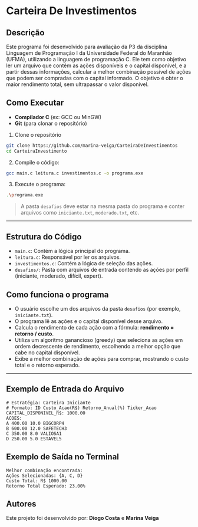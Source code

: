 # Carteira De Investimentos
## Descrição
Este programa foi desenvolvido para avaliação da P3 da disciplina Linguagem de Programação I da Universidade Federal do Maranhão (UFMA), utilizando a linguagem de programação C. Ele tem como objetivo ler um arquivo que contém as ações disponíveis e o capital disponível, e a partir dessas informações, calcular a melhor combinação possível de ações que podem ser compradas com o capital informado. O objetivo é obter o maior rendimento total, sem ultrapassar o valor disponível.

## Como Executar
- **Compilador C** (ex: GCC ou MinGW)
- **Git** (para clonar o repositório)

1. Clone o repositório
```bash
git clone https://github.com/marina-veiga/CarteiraDeInvestimentos
cd CarteiraInvestimento
```

2. Compile o código:
```bash
gcc main.c leitura.c investimentos.c -o programa.exe
```
3. Execute o programa:

```bash
.\programa.exe
```
> A pasta `desafios` deve estar na mesma pasta do programa e conter arquivos como `iniciante.txt`, `moderado.txt`, etc.
---

## Estrutura do Código
- `main.c`: Contém a lógica principal do programa.
- `leitura.c`: Responsável por ler os arquivos.
- `investimentos.c`: Contém a lógica de seleção das ações.
- `desafios/`: Pasta com arquivos de entrada contendo as ações por perfil (iniciante, moderado, difícil, expert).

## Como funciona o programa
- O usuário escolhe um dos arquivos da pasta `desafios` (por exemplo, `iniciante.txt`).
- O programa lê as ações e o capital disponível desse arquivo.
- Calcula o rendimento de cada ação com a fórmula: **rendimento = retorno / custo**.
- Utiliza um algoritmo ganancioso (greedy) que seleciona as ações em ordem decrescente de rendimento, escolhendo a melhor opção que cabe no capital disponível.
- Exibe a melhor combinação de ações para comprar, mostrando o custo total e o retorno esperado.

---
## Exemplo de Entrada do Arquivo

```plaintext
# Estratégia: Carteira Iniciante
# Formato: ID Custo_Acao(R$) Retorno_Anual(%) Ticker_Acao
CAPITAL_DISPONIVEL_R$: 1000.00
ACOES:
A 400.00 10.0 BIGCORP4
B 600.00 12.0 SAFETECH3
C 350.00 8.0 VALIOSA1
D 250.00 5.0 ESTAVEL5
```
## Exemplo de Saída no Terminal
```plaintext
Melhor combinação encontrada:
Ações Selecionadas: {A, C, D}
Custo Total: R$ 1000.00
Retorno Total Esperado: 23.00%
```
## Autores
Este projeto foi desenvolvido por: **Diogo Costa** e **Marina Veiga**
